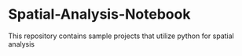 # Spatial-Analysis-Notebook
This repository contains sample projects that utilize python for spatial analysis
